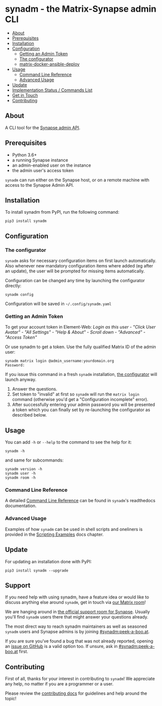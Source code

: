 <!-- omit in toc -->
# synadm - the Matrix-Synapse admin CLI

- [About](#about)
- [Prerequisites](#prerequisites)
- [Installation](#installation)
- [Configuration](#configuration)
  - [Getting an Admin Token](#getting-an-admin-token)
  - [The configurator](#the-configurator)
  - [matrix-docker-ansible-deploy](#matrix-docker-ansible-deploy)
- [Usage](#usage)
  - [Command Line Reference](#command-line-reference)
  - [Advanced Usage](#advanced-usage)
- [Update](#update)
- [Implementation Status / Commands List](#implementation-status--commands-list)
- [Get in Touch](#get-in-touch)
- [Contributing](#contributing)

## About

A CLI tool for the [Synapse admin
API](https://matrix-org.github.io/synapse/develop/usage/administration/admin_api/index.html#the-admin-api).

## Prerequisites

- Python 3.6+
- a running Synapse instance
- an admin-enabled user on the instance
- the admin user's access token

`synadm` can run either on the Synapse host, or on a remote machine with
access to the Synapse Admin API.

## Installation

To install synadm from PyPI, run the following command:

`pip3 install synadm`

## Configuration

### The configurator

`synadm` asks for necessary configuration items on first launch
automatically. Also whenever new mandatory configuration items where added
(eg after an update), the user will be prompted for missing items
automatically.

Configuration can be changed any time by launching the configurator
directly:

```
synadm config
```

Configuration will be saved in `~/.config/synadm.yaml`

### Getting an Admin Token

To get your account token in Element-Web: _Login as this user - "Click User
Avatar" - "All Settings" - "Help & About" - Scroll down - "Advanced" -
"Access Token"_

Or use synadm to get a token. Use the fully qualified Matrix ID of the admin
user:

```
synadm matrix login @admin_username:yourdomain.org
Password:
```

If you issue this command in a fresh `synadm` installation, [the
configurator](#the-configurator) will launch anyway.

1. Answer the questions.
2. Set token to "invalid" at first so `synadm` will run the `matrix login`
   command (otherwise you'd get a "Configuration incomplete" error).
3. After successfully entering your admin password you will be presented a
   token which you can finally set by re-launching the configurator as
   described below.

## Usage

You can add `-h` or `--help` to the command to see the help for it:

```
synadm -h
```

and same for subcommands:

```
synadm version -h
synadm user -h
synadm room -h
```

### Command Line Reference

A detailed [Command Line
Reference](https://synadm.readthedocs.io/en/latest/index_cli_reference.html)
can be found in `synadm`'s readthedocs documentation.

### Advanced Usage

Examples of how `synadm` can be used in shell scripts and oneliners is
provided in the [Scripting
Examples](https://synadm.readthedocs.io/en/latest/examples.html) docs
chapter.

## Update

For updating an installation done with PyPI:

```
pip3 install synadm --upgrade
```

## Support

If you need help with using synadm, have a feature idea or would like to
discuss anything else around `synadm`, get in touch via [our Matrix
room][mroom]!

We are hanging around in [the official support room for
Synapse](https://matrix.to/#/#synapse:matrix.org). Usually you'll find
`synadm` users there that might answer your questions already.

The most direct way to reach synadm maintainers as well as seasoned `synadm`
users and Synapse admins is by joining [#synadm:peek-a-boo.at][mroom].

[mroom]:https://matrix.to/#/#synadm:peek-a-boo.at

If you are sure you've found a bug that was not already reported, opening an
[issue on GitHub](https://github.com/JOJ0/synadm/issues) is a valid option
too. If unsure, ask in
[#synadm:peek-a-boo.at](https://matrix.to/#/#synadm:peek-a-boo.at) first.

## Contributing

First of all, thanks for your interest in contributing to `synadm`! We
appreciate any help, no matter if you are a programmer or a user.

Please review the [contributing docs](CONTRIBUTING.md) for guidelines and
help around the topic!
